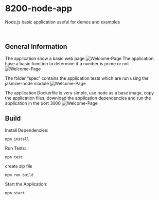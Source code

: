 # 8200-node-app
Node.js basic application useful for demos and examples

&nbsp;

## General Information

The application show a basic web page
![Welcome-Page](https://github.com/bynet-devops-training/8200-node-app/blob/main/Images/Image1.png?raw=true)
The application have a basic function to determine if a number is prime or not
![Welcome-Page](https://github.com/bynet-devops-training/8200-node-app/blob/main/Images/Image2.png?raw=true)

The folder “spec” contains the application tests which are run using the jasmine-node module
![Welcome-Page](https://github.com/bynet-devops-training/8200-node-app/blob/main/Images/Image3.png?raw=true)

The application Dockerfile is very simple, use node as a base image, copy the application files, download the application dependencies and run the application in the port 3000
![Welcome-Page](https://github.com/bynet-devops-training/blob/main/Images/Image4.png?raw=true)

## Build

Install Dependencies:
```
npm install
```

Run Tests:
```
npm test
```

create zip file
```
npm run build
```

Start the Application:
```
npm start
```
